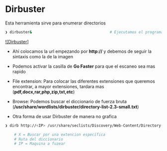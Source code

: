 # Dirbuster 

Esta herramienta sirve para enumerar directorios 
```bash
❯ dirbuster&                                   # Ejecutamos el programa y nos saldra una interface como la siguiente:
```

[![Dirbuster]](Dirbuster.png)

* Ahi colocamos la url empezando por **http://** y debemos de seguir la sintaxis como la de la imagen
* Podemos activar la casilla de **Go Faster** para que el escaneo sea mas rapido 
* File extension: Para colocar las diferentes extensiones que queremos encontrar, a mayor extensiones, tardara mas (**pdf,docx,rar,php,zip,txt,etc**)
* Browse: Podemos buscar el diccionario de fuerza bruta (**/usr/share/wordlists/dirbuster/directory-list-2.3-small.txt**)


* Otra forma de usar Dirbuster de manera no grafica
```bash
❯ dirb http://<IP> /usr/share/seclists/Discovery/Web-Content/Directory-list-2.3-medium.txt -X .php

	# X = Buscar por una extencion especifica
	# Ruta del diccionario 
	# IP = Maquina a fuzear
```

